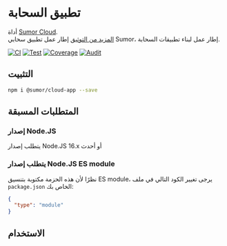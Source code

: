 # تطبيق السحابة

أداة [Sumor Cloud](https://sumor.cloud).  
[المزيد من التوثيق](https://sumor.cloud/cloud-app)
إطار عمل تطبيق سحابي Sumor، إطار عمل لبناء تطبيقات السحابة.

[![CI](https://github.com/sumor-cloud/cloud-app/actions/workflows/ci.yml/badge.svg)](https://github.com/sumor-cloud/cloud-app/actions/workflows/ci.yml)
[![Test](https://github.com/sumor-cloud/cloud-app/actions/workflows/ut.yml/badge.svg)](https://github.com/sumor-cloud/cloud-app/actions/workflows/ut.yml)
[![Coverage](https://github.com/sumor-cloud/cloud-app/actions/workflows/coverage.yml/badge.svg)](https://github.com/sumor-cloud/cloud-app/actions/workflows/coverage.yml)
[![Audit](https://github.com/sumor-cloud/cloud-app/actions/workflows/audit.yml/badge.svg)](https://github.com/sumor-cloud/cloud-app/actions/workflows/audit.yml)

## التثبيت

```bash
npm i @sumor/cloud-app --save
```

## المتطلبات المسبقة

### إصدار Node.JS

يتطلب إصدار Node.JS 16.x أو أحدث

### يتطلب إصدار Node.JS ES module

نظرًا لأن هذه الحزمة مكتوبة بتنسيق ES module،
يرجى تغيير الكود التالي في ملف `package.json` الخاص بك:

```json
{
  "type": "module"
}
```

## الاستخدام